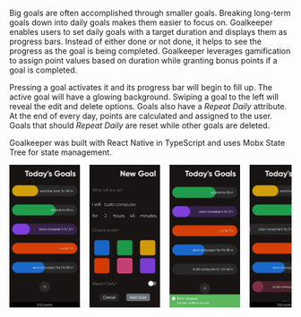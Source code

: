 Big goals are often accomplished through smaller goals. Breaking long-term goals down into daily goals makes them easier to focus on. Goalkeeper enables users to set daily goals with a target duration and displays them as progress bars. Instead of either done or not done, it helps to see the progress as the goal is being completed. Goalkeeper leverages gamification to assign point values based on duration while granting bonus points if a goal is completed. 

Pressing a goal activates it and its progress bar will begin to fill up. The active goal will have a glowing background. Swiping a goal to the left will reveal the edit and delete options. Goals also have a _Repeat Daily_ attribute. At the end of every day, points are calculated and assigned to the user. Goals that should _Repeat Daily_ are reset while other goals are deleted.

Goalkeeper was built with React Native in TypeScript and uses Mobx State Tree for state management. 

<pre>
<img src="https://github.com/daniel-sm-yu/Goalkeeper/blob/master/demo-img/goals.jpg" width="25%">  <img src="https://github.com/daniel-sm-yu/Goalkeeper/blob/master/demo-img/new.jpg" width="25%">  <img src="https://github.com/daniel-sm-yu/Goalkeeper/blob/master/demo-img/added.jpg" width="25%">  <img src="https://github.com/daniel-sm-yu/Goalkeeper/blob/master/demo-img/swipe.jpg" width="25%">  <img src="https://github.com/daniel-sm-yu/Goalkeeper/blob/master/demo-img/deleted.jpg" width="25%">  <img src="https://github.com/daniel-sm-yu/Goalkeeper/blob/master/demo-img/edit.jpg" width="25%">  <img src="https://github.com/daniel-sm-yu/Goalkeeper/blob/master/demo-img/updated.jpg" width="25%">             
</pre>
